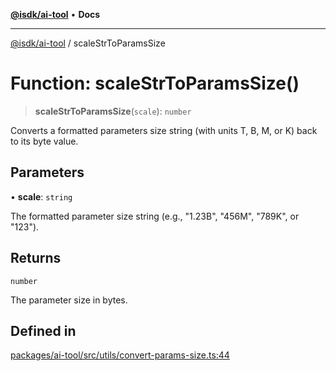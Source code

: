 [**@isdk/ai-tool**](../README.md) • **Docs**

***

[@isdk/ai-tool](../globals.md) / scaleStrToParamsSize

# Function: scaleStrToParamsSize()

> **scaleStrToParamsSize**(`scale`): `number`

Converts a formatted parameters size string (with units T, B, M, or K) back to its byte value.

## Parameters

• **scale**: `string`

The formatted parameter size string (e.g., "1.23B", "456M", "789K", or "123").

## Returns

`number`

The parameter size in bytes.

## Defined in

[packages/ai-tool/src/utils/convert-params-size.ts:44](https://github.com/isdk/ai-tool.js/blob/b0813174e9b350ae47231f8e5f885150313123b0/src/utils/convert-params-size.ts#L44)
